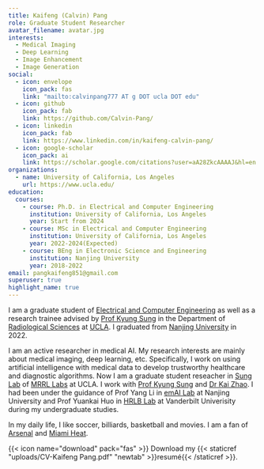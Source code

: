 ```yaml
---
title: Kaifeng (Calvin) Pang
role: Graduate Student Researcher
avatar_filename: avatar.jpg
interests:
  - Medical Imaging
  - Deep Learning
  - Image Enhancement
  - Image Generation
social:
  - icon: envelope
    icon_pack: fas
    link: "mailto:calvinpang777 AT g DOT ucla DOT edu"
  - icon: github
    icon_pack: fab
    link: https://github.com/Calvin-Pang/
  - icon: linkedin
    icon_pack: fab
    link: https://www.linkedin.com/in/kaifeng-calvin-pang/
  - icon: google-scholar
    icon_pack: ai
    link: https://scholar.google.com/citations?user=aA28ZkcAAAAJ&hl=en
organizations:
  - name: University of California, Los Angeles
    url: https://www.ucla.edu/
education:
  courses:
    - course: Ph.D. in Electrical and Computer Engineering    
      institution: University of California, Los Angeles
      year: Start from 2024
    - course: MSc in Electrical and Computer Engineering    
      institution: University of California, Los Angeles
      year: 2022-2024(Expected)
    - course: BEng in Electronic Science and Engineering
      institution: Nanjing University
      year: 2018-2022
email: pangkaifeng851@gmail.com
superuser: true
highlight_name: true
---
```


I am a graduate student of [Electrical and Computer Engineering](https://samueli.ucla.edu/) as well as a research trainee advised by [Prof Kyung Sung](http://kyungs.bol.ucla.edu/Site/Home.html) in the Department of [Radiological Sciences](https://www.uclahealth.org/departments/radiology) at [UCLA](https://www.ucla.edu/). I graduated from [Nanjing University](https://www.nju.edu.cn/en/) in 2022.

I am an active researcher in medical AI. My research interests are mainly about medical imaging, deep learning, etc. Specifically, I work on using artificial intelligence with medical data to develop trustworthy healthcare and diagnostic algorithms. Now I am a graduate student reseacher in [Sung Lab](https://mrrl.ucla.edu/sunglab/) of [MRRL Labs](https://mrrl.ucla.edu/pages/) at UCLA. I work with [Prof Kyung Sung](http://kyungs.bol.ucla.edu/Site/Home.html) and [Dr Kai Zhao](https://kaizhao.net/). I had been under the guidance of Prof Yang Li in [emAI Lab](https://nju-ee.github.io/) at Nanjing University and Prof Yuankai Huo in [HRLB Lab](https://hrlblab.github.io/) at Vanderbilt Univerisity during my undergraduate studies. 

In my daily life, I like soccer, billiards, basketball and movies. I am a fan of [Arsenal](https://www.arsenal.com/) and [Miami Heat](https://www.nba.com/heat).


{{< icon name="download" pack="fas" >}} Download my {{< staticref "uploads/CV-Kaifeng Pang.pdf" "newtab" >}}resumé{{< /staticref >}}.
